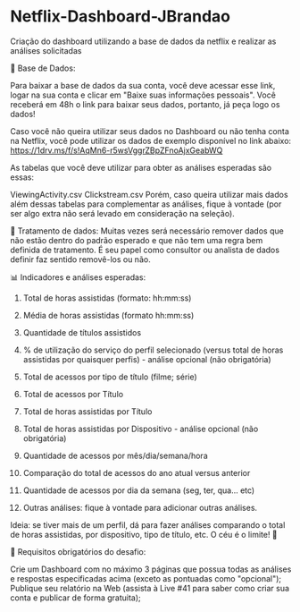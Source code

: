 # Netflix-Dashboard-JBrandao
Criação do dashboard utilizando a base de dados da netflix e realizar as análises solicitadas

🎲 Base de Dados:

Para baixar a base de dados da sua conta, você deve acessar esse link, logar na sua conta e clicar em "Baixe suas informações pessoais".
Você receberá em 48h o link para baixar seus dados, portanto, já peça logo os dados!

Caso você não queira utilizar seus dados no Dashboard ou não tenha conta na Netflix, você pode utilizar os dados de exemplo disponível no link abaixo:
https://1drv.ms/f/s!AqMn6-r5wsVggrZBpZFnoAjxGeabWQ

As tabelas que você deve utilizar para obter as análises esperadas são essas:

ViewingActivity.csv
Clickstream.csv
Porém, caso queira utilizar mais dados além dessas tabelas para complementar as análises, fique à vontade (por ser algo extra não será levado em consideração na seleção).

 

💠 Tratamento de dados:
Muitas vezes será necessário remover dados que não estão dentro do padrão esperado e que não tem uma regra bem definida de tratamento.
É seu papel como consultor ou analista de dados definir faz sentido removê-los ou não. 

 

📊 Indicadores e análises esperadas:

1. Total de horas assistidas (formato: hh:mm:ss)

2. Média de horas assistidas (formato hh:mm:ss)

3. Quantidade de títulos assistidos

4. % de utilização do serviço do perfil selecionado (versus total de horas assistidas por quaisquer perfis) - análise opcional (não obrigatória)

5. Total de acessos por tipo de título (filme; série)

6. Total de acessos por Título

7. Total de horas assistidas por Título

8. Total de horas assistidas por Dispositivo - análise opcional (não obrigatória)

8. Quantidade de acessos por mês/dia/semana/hora

9. Comparação do total de acessos do ano atual versus anterior

10. Quantidade de acessos por dia da semana (seg, ter, qua... etc)

11. Outras análises: fique à vontade para adicionar outras análises.


Ideia: se tiver mais de um perfil, dá para fazer análises comparando o total de horas assistidas, por dispositivo, tipo de título, etc.
O céu é o limite! 🚀
 

🚨 Requisitos obrigatórios do desafio:

Crie um Dashboard com no máximo 3 páginas que possua todas as análises e respostas especificadas acima (exceto as pontuadas como "opcional");
Publique seu relatório na Web (assista à Live #41 para saber como criar sua conta e publicar de forma gratuita);
 
